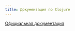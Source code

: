 ```yaml
---
title: Документация по Clojure
---
```


[Официальная документация](http://clojure.org/documentation)
